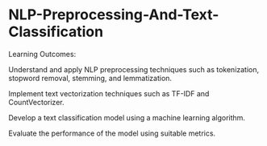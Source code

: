 # NLP-Preprocessing-And-Text-Classification
Learning Outcomes:

Understand and apply NLP preprocessing techniques such as tokenization, stopword removal, stemming, and lemmatization.

Implement text vectorization techniques such as TF-IDF and CountVectorizer.

Develop a text classification model using a machine learning algorithm.

Evaluate the performance of the model using suitable metrics.
